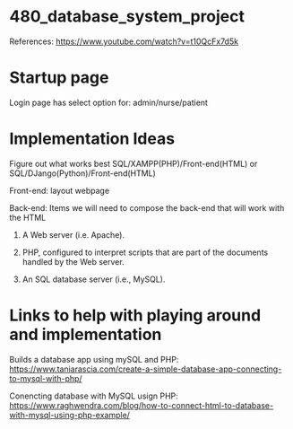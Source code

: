 # 480_database_system_project

References: https://www.youtube.com/watch?v=t10QcFx7d5k

# Startup page
Login page has select option for: admin/nurse/patient

# Implementation Ideas
Figure out what works best SQL/XAMPP(PHP)/Front-end(HTML) or SQL/DJango(Python)/Front-end(HTML)

Front-end:
layout webpage

Back-end:
Items we will need to compose the back-end that will work with the HTML
1. A Web server (i.e. Apache).

2. PHP, configured to interpret scripts that are part of the documents handled by the Web server.

3. An SQL database server (i.e., MySQL).

# Links to help with playing around and implementation
Builds a database app using mySQL and PHP:
https://www.taniarascia.com/create-a-simple-database-app-connecting-to-mysql-with-php/

Conencting database with MySQL usign PHP:
https://www.raghwendra.com/blog/how-to-connect-html-to-database-with-mysql-using-php-example/
